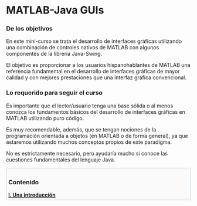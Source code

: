 # MATLAB-Java GUIs

### De los objetivos

En este mini-curso se trata el desarrollo de interfaces gráficas utilizando una 
combinación de controles nativos de MATLAB con algunos componentes de la librería 
Java-Swing.

El objetivo es proporcionar a los usuarios hispanohablantes de MATLAB una referencia 
fundamental en el desarrollo de interfaces gráficas de mayor calidad y con mejores 
prestaciones que una interfaz gráfica convencional.

### Lo requerido para seguir el curso

Es importante que el lector/usuario tenga una base sólida o al menos conozca los 
fundamentos básicos del desarrollo de interfaces gráficas en MATLAB utilizando 
puro código.

Es muy recomendable, además, que se tengan nociones de la programación orientada 
a objetos (en MATLAB o de forma general), ya que estaremos utilizando muchos conceptos 
propios de este paradigma.

No es estrictamente necesario, pero ayudaría mucho si conoce las cuestiones 
fundamentales del lenguaje Java.


<div style="background-color: #fafafa; border: 1px dotted #769BBF; border-radius: 2px; padding: 5px;">
<h3>Contenido</h3>
<a href="http://matlab-avanzado.blogspot.mx/2016/04/matlab-java-guis-i-una-introduccion.html" style="font-weight: bold;">
    I. Una introducción
</a>
</div>